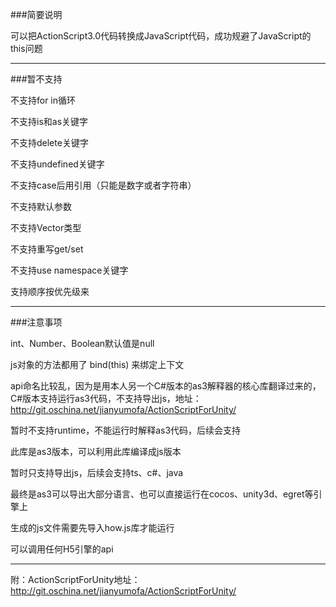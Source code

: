 ###简要说明

可以把ActionScript3.0代码转换成JavaScript代码，成功规避了JavaScript的this问题

----------------------------------------------------------------------------------------------------------------------

###暂不支持

不支持for in循环

不支持is和as关键字

不支持delete关键字

不支持undefined关键字

不支持case后用引用（只能是数字或者字符串）

不支持默认参数

不支持Vector类型

不支持重写get/set

不支持use namespace关键字

支持顺序按优先级来

----------------------------------------------------------------------------------------------------------------------

###注意事项

int、Number、Boolean默认值是null

js对象的方法都用了 bind(this) 来绑定上下文

api命名比较乱，因为是用本人另一个C#版本的as3解释器的核心库翻译过来的，C#版本支持运行as3代码，不支持导出js，地址：http://git.oschina.net/jianyumofa/ActionScriptForUnity/

暂时不支持runtime，不能运行时解释as3代码，后续会支持

此库是as3版本，可以利用此库编译成js版本

暂时只支持导出js，后续会支持ts、c#、java

最终是as3可以导出大部分语言、也可以直接运行在cocos、unity3d、egret等引擎上

生成的js文件需要先导入how.js库才能运行

可以调用任何H5引擎的api

----------------------------------------------------------------------------------------------------------------------

附：ActionScriptForUnity地址：http://git.oschina.net/jianyumofa/ActionScriptForUnity/